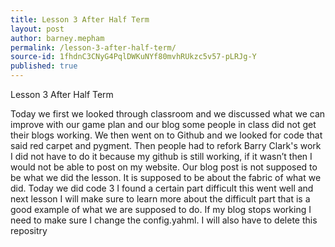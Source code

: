 ```yaml
---
title: Lesson 3 After Half Term
layout: post
author: barney.mepham
permalink: /lesson-3-after-half-term/
source-id: 1fhdnC3CNyG4PqlDWKuNYf80mvhRUkzc5v57-pLRJg-Y
published: true
---
```

Lesson 3 After Half Term

Today we first we looked through classroom and we discussed what we can improve with our game plan and our blog some people in class did not get their blogs working. We then went on to Github and we looked for code that said red carpet and pygment. Then people had to refork Barry Clark's work I did not have to do it because my github is still working, if it wasn’t then I would not be able to post on my website. Our blog post is not supposed to be what we did the lesson. It is supposed to be about the fabric of what we did. Today we did code 3 I found a certain part difficult this went well and next lesson I will make sure to learn more about the difficult part that is a good example of what we are supposed to do. If my blog stops working I need to make sure I change the config.yahml. I will also have to delete this repositry

